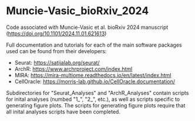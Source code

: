 # Muncie-Vasic_bioRxiv_2024
Code associated with Muncie-Vasic et al. bioRxiv 2024 manuscript (https://doi.org/10.1101/2024.11.01.621613)

Full documentation and tutorials for each of the main software packages used can be found from their developers:
* Seurat: https://satijalab.org/seurat/
* ArchR: https://www.archrproject.com/index.html
* MIRA: https://mira-multiome.readthedocs.io/en/latest/index.html
* CellOracle: https://morris-lab.github.io/CellOracle.documentation/

Subdirectories for "Seurat_Analyses" and "ArchR_Analyses" contain scripts for inital analyses (numbed "1_", "2_", etc.), as well as scripts specific to generating figure plots. The scripts for generating figure plots require that all inital analyses scripts have been completed. 

